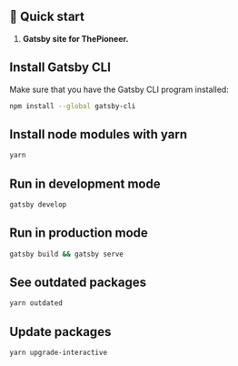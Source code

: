 ## 🚀 Quick start

1.  **Gatsby site for ThePioneer.**

## Install Gatsby CLI

Make sure that you have the Gatsby CLI program installed:

```sh
npm install --global gatsby-cli
```

## Install node modules with yarn

```sh
yarn
```

## Run in development mode

```sh
gatsby develop
```

## Run in production mode

```sh
gatsby build && gatsby serve
```

## See outdated packages

```sh
yarn outdated
```

## Update packages

```sh
yarn upgrade-interactive
```
